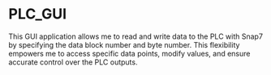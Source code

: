 # PLC_GUI
This GUI application allows me to read and write data to the PLC with Snap7 by specifying the data block number and byte number. This flexibility empowers me to access specific data points, modify values, and ensure accurate control over the PLC outputs.
